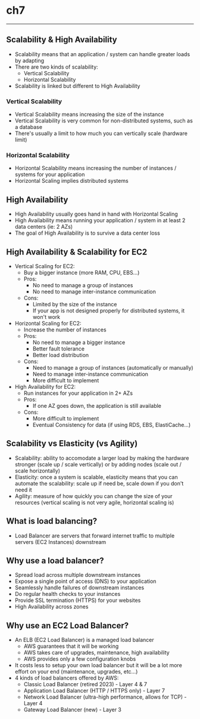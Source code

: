 # ch7
---
## Scalability & High Availability
- Scalability means that an application / system can handle greater loads by adapting
- There are two kinds of scalability:
  - Vertical Scalability
  - Horizontal Scalability
- Scalability is linked but different to High Availability

### Vertical Scalability
- Vertical Scalability means increasing the size of the instance
- Vertical Scalability is very common for non-distributed systems, such as a database
- There's usually a limit to how much you can vertically scale (hardware limit)

### Horizontal Scalability
- Horizontal Scalability means increasing the number of instances / systems for your application
- Horizontal Scaling implies distributed systems


## High Availability
- High Availability usually goes hand in hand with Horizontal Scaling
- High Availability means running your application / system in at least 2 data centers (ie: 2 AZs)
- The goal of High Availability is to survive a data center loss


## High Availability & Scalability for EC2
- Vertical Scaling for EC2:
  - Buy a bigger instance (more RAM, CPU, EBS...)
  - Pros:
    - No need to manage a group of instances
    - No need to manage inter-instance communication
  - Cons:
    - Limited by the size of the instance
    - If your app is not designed properly for distributed systems, it won't work
- Horizontal Scaling for EC2:
  - Increase the number of instances
  - Pros:
    - No need to manage a bigger instance
    - Better fault tolerance
    - Better load distribution
  - Cons:
    - Need to manage a group of instances (automatically or manually)
    - Need to manage inter-instance communication
    - More difficult to implement
- High Availability for EC2:
  - Run instances for your application in 2+ AZs
  - Pros:
    - If one AZ goes down, the application is still available
  - Cons:
    - More difficult to implement
    - Eventual Consistency for data (if using RDS, EBS, ElastiCache...)

## Scalability vs Elasticity (vs Agility)
- Scalability: ability to accomodate a larger load by making the hardware stronger (scale up / scale vertically) or by adding nodes (scale out / scale horizontally)
- Elasticity: once a system is scalable, elasticity means that you can automate the scalability: scale up if need be, scale down if you don't need it
- Agility: measure of how quickly you can change the size of your resources (vertical scaling is not very agile, horizontal scaling is)

## What is load balancing?
- Load Balancer are servers that forward internet traffic to multiple servers (EC2 Instances) downstream

## Why use a load balancer?
- Spread load across multiple downstream instances
- Expose a single point of access (DNS) to your application
- Seamlessly handle failures of downstream instances
- Do regular health checks to your instances
- Provide SSL termination (HTTPS) for your websites
- High Availability across zones

## Why use an EC2 Load Balancer?
- An ELB (EC2 Load Balancer) is a managed load balancer
  - AWS guarantees that it will be working
  - AWS takes care of upgrades, maintenance, high availability
  - AWS provides only a few configuration knobs
- It costs less to setup your own load balancer but it will be a lot more effort on your end (maintenance, upgrades, etc...)
- 4 kinds of load balancers offered by AWS:
  - Classic Load Balancer (retired 2023) - Layer 4 & 7
  - Application Load Balancer (HTTP / HTTPS only) - Layer 7
  - Network Load Balancer (ultra-high performance, allows for TCP) - Layer 4
  - Gateway Load Balancer (new) - Layer 3
